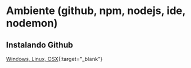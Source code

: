 # Ambiente (github, npm, nodejs, ide, nodemon)

## Instalando Github
[Windows, Linux, OSX](https://git-scm.com/book/en/v2/Getting-Started-Installing-Git){:target="_blank"}




